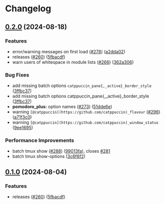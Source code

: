 # Changelog

## [0.2.0](https://github.com/pidanou/tmux-theme/compare/v0.1.0...v0.2.0) (2024-08-18)


### Features

* error/warning messages on first load ([#278](https://github.com/pidanou/tmux-theme/issues/278)) ([a2dda02](https://github.com/pidanou/tmux-theme/commit/a2dda02b43194aec5deddf2890c28c76b4c11ed4))
* releases ([#260](https://github.com/pidanou/tmux-theme/issues/260)) ([5fbacdf](https://github.com/pidanou/tmux-theme/commit/5fbacdf3559cf4496eef02aead087b3bb715e570))
* warn users of whitespace in module lists ([#266](https://github.com/pidanou/tmux-theme/issues/266)) ([362a306](https://github.com/pidanou/tmux-theme/commit/362a306db71794f04d0995fc058bcaa094d1af70))


### Bug Fixes

* add missing batch options `catppuccin_pane{,_active}_border_style` ([3ffbc37](https://github.com/pidanou/tmux-theme/commit/3ffbc3700b4c1c3e2c4d015c5a51ccef555dabaf))
* add missing batch options catppuccin_pane{,_active}_border_style ([3ffbc37](https://github.com/pidanou/tmux-theme/commit/3ffbc3700b4c1c3e2c4d015c5a51ccef555dabaf))
* **pomodoro_plus:** option names ([#273](https://github.com/pidanou/tmux-theme/issues/273)) ([51dde6e](https://github.com/pidanou/tmux-theme/commit/51dde6e8d4d3d8da97d915b01594a08aa4ac0cca))
* warning `[@catppuccin](https://github.com/catppuccin)_flavour` ([#296](https://github.com/pidanou/tmux-theme/issues/296)) ([a71f3c0](https://github.com/pidanou/tmux-theme/commit/a71f3c039bed8a7c49fc390a50befec5db2c4af9))
* warning `[@catppuccin](https://github.com/catppuccin)_window_status` ([9ee1695](https://github.com/pidanou/tmux-theme/commit/9ee1695d757c16e2f236858b8d3f88be9fb666fa))


### Performance Improvements

* batch tmux show ([#288](https://github.com/pidanou/tmux-theme/issues/288)) ([99013fa](https://github.com/pidanou/tmux-theme/commit/99013fafe6a98416079b3b84751f2eb540e17c79)), closes [#281](https://github.com/pidanou/tmux-theme/issues/281)
* batch tmux show-options ([3c6f6f2](https://github.com/pidanou/tmux-theme/commit/3c6f6f282b3bb17554dc2b4b80760b6507acfd65))

## [0.1.0](https://github.com/tmux_theme/tmux/compare/v0.0.1...v0.1.0) (2024-08-04)


### Features

* releases ([#260](https://github.com/tmux_theme/tmux/issues/260)) ([5fbacdf](https://github.com/tmux_theme/tmux/commit/5fbacdf3559cf4496eef02aead087b3bb715e570))
